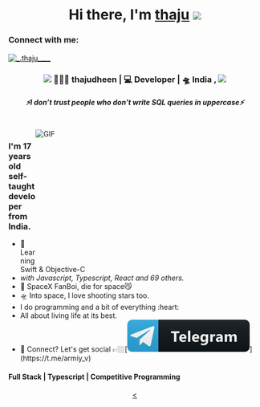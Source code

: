 <div align="center">
   <h1>Hi there, I'm <a href="https://t.me/armiy_V">thaju</a> <img src="https://media.giphy.com/media/hvRJCLFzcasrR4ia7z/giphy.gif" width="25px"> </h1>
</div>

<h3 align="left">Connect with me:</h3>
<p align="left">
  <a href="https://instagram.com/_.thaju____" target="_blank">
    <img align="center" src="https://raw.githubusercontent.com/rahuldkjain/github-profile-readme-generator/master/src/images/icons/Social/instagram.svg" alt="_.thaju____" height="30" width="40" />
  </a>
</p>

<div align="center">
  <h3><img src="https://media.giphy.com/media/WUlplcMpOCEmTGBtBW/giphy.gif" width="30"> 👨🏻‍💻 thajudheen | 💻 Developer | 🛸 India ,  <img src="https://media.giphy.com/media/WUlplcMpOCEmTGBtBW/giphy.gif" width="30"></h3>
</div>

<h5 align="center">
  <i>⚡️I don’t trust people who don’t write SQL queries in uppercase⚡️</i>
</h5>

<br />
<img align="right" height="270px" width="450px" alt="GIF" src="https://media.giphy.com/media/3FjEPbKqEPhPpmC8uY/giphy.gif" />
<p align="center">
  <h3>I'm 17 years old self-taught developer from India.</h3>
</p>

<p>
  <ul>
    <li>🥀 Learning Swift & Objective-C</li>
    <li><i>with Javascript, Typescript, React and 69 others.</i></li>
    <li>🔭 SpaceX FanBoi, die for space😼</li>
    <li>🛸 Into space, I love shooting stars too.</li>
    <li>I do programming and a bit of everything :heart:</li>
    <li>All about living life at its best.</li>
    <li>💬 Connect? Let's get social 👉🏼[<img src="https://raw.githubusercontent.com/8bithemant/8bithemant/master/svg/social/telegram.svg" >](https://t.me/armiy_v)</li>
  </ul>
</p>

<p align="center">
  <h4>Full Stack | Typescript | Competitive Programming</h4>
</p>

<p align="center">
  <a href="https://github.com/anuraghazra/github-readme-stats"> 
    <
